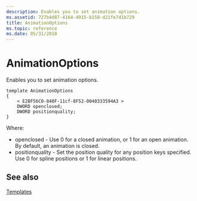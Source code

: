 ```yaml
---
description: Enables you to set animation options.
ms.assetid: 727b4d87-4164-4915-b158-d21fe7d1b729
title: AnimationOptions
ms.topic: reference
ms.date: 05/31/2018
---
```


# AnimationOptions

Enables you to set animation options.

``` syntax
template AnimationOptions
{
    < E2BF56C0-840F-11cf-8F52-0040333594A3 >
    DWORD openclosed;
    DWORD positionquality;
} 
```

Where:

-   openclosed - Use 0 for a closed animation, or 1 for an open animation. By default, an animation is closed.
-   positionquality - Set the position quality for any position keys specified. Use 0 for spline positions or 1 for linear positions.

## See also

<dl> <dt>

[Templates](dx9-graphics-reference-x-file-format-templates.md)
</dt> </dl>

 

 



